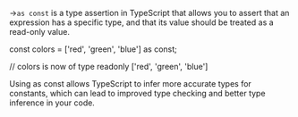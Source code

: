 ->`as const` is a type assertion in TypeScript that allows you to assert that an expression has a specific type, and that its value should be treated as a read-only value.

const colors = ['red', 'green', 'blue'] as const;

// colors is now of type readonly ['red', 'green', 'blue']


Using as const allows TypeScript to infer more accurate types for constants, which can lead to improved type checking and better type inference in your code.



